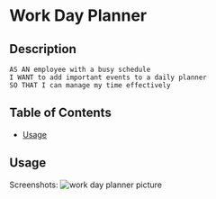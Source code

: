 # Work Day Planner

## Description
```
AS AN employee with a busy schedule
I WANT to add important events to a daily planner
SO THAT I can manage my time effectively
```

## Table of Contents
* [Usage](#usage)

## Usage
Screenshots: 
![work day planner picture](https://i.imgur.com/ckgYg7X.png)
